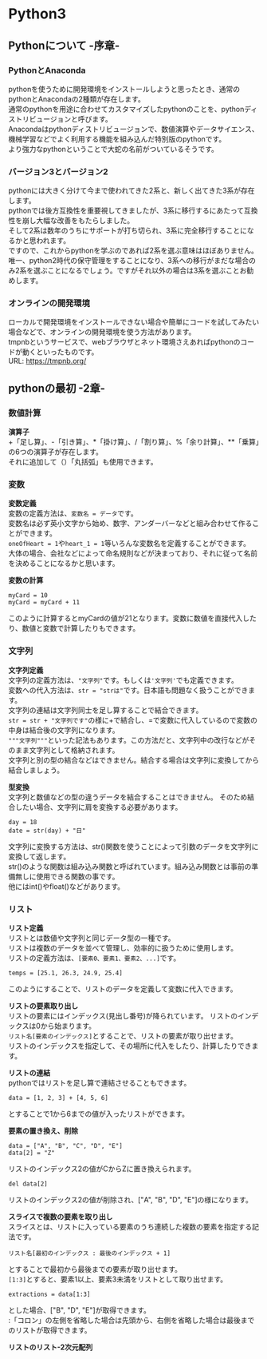 # Python3


## Pythonについて -序章-
### PythonとAnaconda
pythonを使うために開発環境をインストールしようと思ったとき、通常のpythonとAnacondaの2種類が存在します。  
通常のpythonを用途に合わせてカスタマイズしたpythonのことを、pythonディストリビュージョンと呼びます。  
Anacondaはpythonディストリビュージョンで、数値演算やデータサイエンス、機械学習などでよく利用する機能を組み込んだ特別版のpythonです。  
より強力なpythonということで大蛇の名前がついているそうです。  

### バージョン3とバージョン2
pythonには大きく分けて今まで使われてきた2系と、新しく出てきた3系が存在します。  
pythonでは後方互換性を重要視してきましたが、3系に移行するにあたって互換性を崩し大幅な改善をもたらしました。  
そして2系は数年のうちにサポートが打ち切られ、3系に完全移行することになるかと思われます。  
ですので、これからpythonを学ぶのであれば2系を選ぶ意味はほぼありません。  
唯一、python2時代の保守管理をすることになり、3系への移行がまだな場合のみ2系を選ぶことになるでしょう。ですがそれ以外の場合は3系を選ぶことお勧めします。  

### オンラインの開発環境
ローカルで開発環境をインストールできない場合や簡単にコードを試してみたい場合などで、オンラインの開発環境を使う方法があります。  
tmpnbというサービスで、webブラウザとネット環境さえあればpythonのコードが動くといったものです。  
URL: <https://tmpnb.org/>  


## pythonの最初 -2章-
### 数値計算
**演算子**  
+「足し算」、-「引き算」、\*「掛け算」、/「割り算」、%「余り計算」、\**「乗算」の6つの演算子が存在します。  
それに追加して（）「丸括弧」も使用できます。  

### 変数
**変数定義**  
変数の定義方法は、`変数名 = データ`です。  
変数名は必ず英小文字から始め、数字、アンダーバーなどと組み合わせて作ることができます。  
`oneOfHeart = 1`や`heart_1 = 1`等いろんな変数名を定義することができます。  
大体の場合、会社などによって命名規則などが決まっており、それに従って名前を決めることになるかと思います。  

**変数の計算**  

    myCard = 10
    myCard = myCard + 11

このように計算するとmyCardの値が21となります。変数に数値を直接代入したり、数値と変数で計算したりもできます。  

### 文字列
**文字列定義**  
文字列の定義方法は、`"文字列"`です。もしくは`'文字列'`でも定義できます。  
変数への代入方法は、`str = "strは"`です。日本語も問題なく扱うことができます。  
文字列の連結は文字列同士を足し算することで結合できます。  
`str = str + "文字列です"`の様に+で結合し、=で変数に代入しているので変数の中身は結合後の文字列になります。  
`"""文字列"""`といった記法もあります。この方法だと、文字列中の改行などがそのまま文字列として格納されます。  
文字列と別の型の結合などはできません。結合する場合は文字列に変換してから結合しましょう。  

**型変換**  
文字列と数値などの型の違うデータを結合することはできません。
そのため結合したい場合、文字列に肩を変換する必要があります。

    day = 18
    date = str(day) + "日"

文字列に変換する方法は、str()関数を使うことによって引数のデータを文字列に変換して返します。  
str()のような関数は組み込み関数と呼ばれています。組み込み関数とは事前の準備無しに使用できる関数の事です。  
他にはint()やfloat()などがあります。  

### リスト
**リスト定義**  
リストとは数値や文字列と同じデータ型の一種です。  
リストは複数のデータを並べて管理し、効率的に扱うために使用します。  
リストの定義方法は、`[要素0、要素1、要素2、...]`です。  

    temps = [25.1, 26.3, 24.9, 25.4]

このようにすることで、リストのデータを定義して変数に代入できます。  

**リストの要素取り出し**  
リストの要素にはインデックス(見出し番号)が降られています。
リストのインデックスは0から始まります。  
`リスト名[要素のインデックス]`とすることで、リストの要素が取り出せます。  
リストのインデックスを指定して、その場所に代入をしたり、計算したりできます。  

**リストの連結**  
pythonではリストを足し算で連結させることもできます。  

    data = [1, 2, 3] + [4, 5, 6]

とすることで1から6までの値が入ったリストができます。  

**要素の置き換え、削除**  

    data = ["A", "B", "C", "D", "E"]
    data[2] = "Z"

リストのインデックス2の値がCからZに置き換えられます。  

    del data[2]

リストのインデックス2の値が削除され、["A", "B", "D", "E"]の様になります。  

**スライスで複数の要素を取り出し**  
スライスとは、リストに入っている要素のうち連続した複数の要素を指定する記法です。  

    リスト名[最初のインデックス : 最後のインデックス + 1]

とすることで最初から最後までの要素が取り出せます。  
`[1:3]`とすると、要素1以上、要素3未満をリストとして取り出せます。  

    extractions = data[1:3]

とした場合、["B", "D", "E"]が取得できます。  
:「コロン」の左側を省略した場合は先頭から、右側を省略した場合は最後までのリストが取得できます。  

**リストのリスト-2次元配列**  
